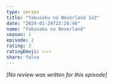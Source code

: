 ```yaml
---
type: series
title: "Yakusoku no Neverland 1x2"
date: "2024-01-24T22:28:46"
name: "Yakusoku no Neverland"
season: 1
episode: 2
rating: 3
ratingEmoji: ⭐️⭐️⭐️
share: false
---
```


_[No review was written for this episode]_
